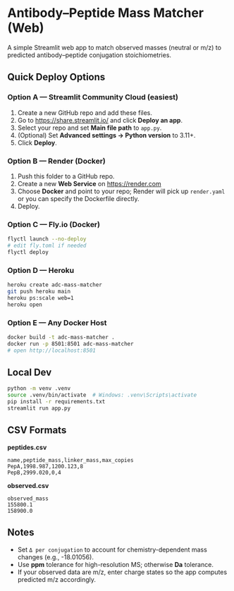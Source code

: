 # Antibody–Peptide Mass Matcher (Web)

A simple Streamlit web app to match observed masses (neutral or m/z) to predicted antibody–peptide conjugation stoichiometries.

## Quick Deploy Options

### Option A — Streamlit Community Cloud (easiest)
1. Create a new GitHub repo and add these files.
2. Go to https://share.streamlit.io/ and click **Deploy an app**.
3. Select your repo and set **Main file path** to `app.py`.
4. (Optional) Set **Advanced settings → Python version** to 3.11+.
5. Click **Deploy**.

### Option B — Render (Docker)
1. Push this folder to a GitHub repo.
2. Create a new **Web Service** on https://render.com
3. Choose **Docker** and point to your repo; Render will pick up `render.yaml` or you can specify the Dockerfile directly.
4. Deploy.

### Option C — Fly.io (Docker)
```bash
flyctl launch --no-deploy
# edit fly.toml if needed
flyctl deploy
```

### Option D — Heroku
```bash
heroku create adc-mass-matcher
git push heroku main
heroku ps:scale web=1
heroku open
```

### Option E — Any Docker Host
```bash
docker build -t adc-mass-matcher .
docker run -p 8501:8501 adc-mass-matcher
# open http://localhost:8501
```

## Local Dev
```bash
python -m venv .venv
source .venv/bin/activate  # Windows: .venv\Scripts\activate
pip install -r requirements.txt
streamlit run app.py
```

## CSV Formats

**peptides.csv**
```
name,peptide_mass,linker_mass,max_copies
PepA,1998.987,1200.123,8
PepB,2999.020,0,4
```

**observed.csv**
```
observed_mass
155800.1
158900.0
```

## Notes
- Set `Δ per conjugation` to account for chemistry-dependent mass changes (e.g., -18.01056).
- Use **ppm** tolerance for high-resolution MS; otherwise **Da** tolerance.
- If your observed data are m/z, enter charge states so the app computes predicted m/z accordingly.
